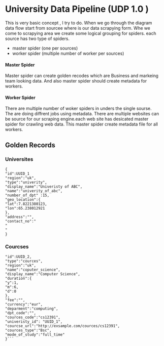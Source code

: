 # University Data Pipeline (UDP 1.0 )


This is very basic concept , I try to do. When we go through the diagram data flow start from sourcee where is our data scrapying form. Whe we come to scrapying area we create some logical grouping for spiders. each source has two type of spiders. 

- master spider (one per sources)
- worker spider (multiple number of worker per sources)

#### Master Spider 
Master spider can create golden recodes which are Business and markeing team looking data. And also master spider should create metadata for workers.

#### Worker Spider 
There are multiple number of woker spiders in unders the single sourse. The are doing diffrent jobs using metadata.
There are multiple websites can be source for our scraping engine.each web site has desicated master spider for crawling web data.
This master spider create metadata file for all workers. 


## Golden Records 

### Universites 

```
{
"id":UUID_1
"region":"uk",
"type":"univerity",
"display_name":"Univeristy of ABC",
"name":"univerity_of_abc",
"number_of_dpt" :15,
"geo_location":{
"lat":7.8221380123,
"lon":65.238012921
},
"address":"",
"contact_no":"
"
"
}
```

### Courcses

```{
"id":UUID_2,
"type":"cources",
"region":"uk",
"name":"coputer_science",
"display_name":"Computer Science",
"duration":{  
"y":1,
"m":6,
"d":0
},
"fee":"",
"currency":"eur",
"deparment":"computing",
"dpt_code":"",
"cources_code":"cs12391",
"univeristy_id": "UUID_1",
"courcse_url":"http://exsample.com/cources/cs12391",
"cources_type":"Bsc",
"mode_of_study":"full_time"
}```







